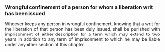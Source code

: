 ### Wrongful confinement of a person for whom a liberation writ has been issued
<div style="text-align: justify">

Whoever keeps any person in wrongful confinement, knowing that a writ for the liberation of that person has been duly issued, shall be punished with imprisonment of either description for a term which may extend to two years in addition to any term of imprisonment to which he may be liable under any other section of this chapter.

</div>
